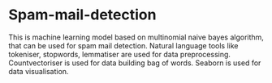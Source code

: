 # Spam-mail-detection
This is machine learning model based on multinomial naive bayes algorithm, that can be used for spam mail detection.
Natural language tools like tokeniser, stopwords, lemmatiser are used for data preprocessing.
Countvectoriser is used for data building bag of words.
Seaborn is used for data visualisation.
